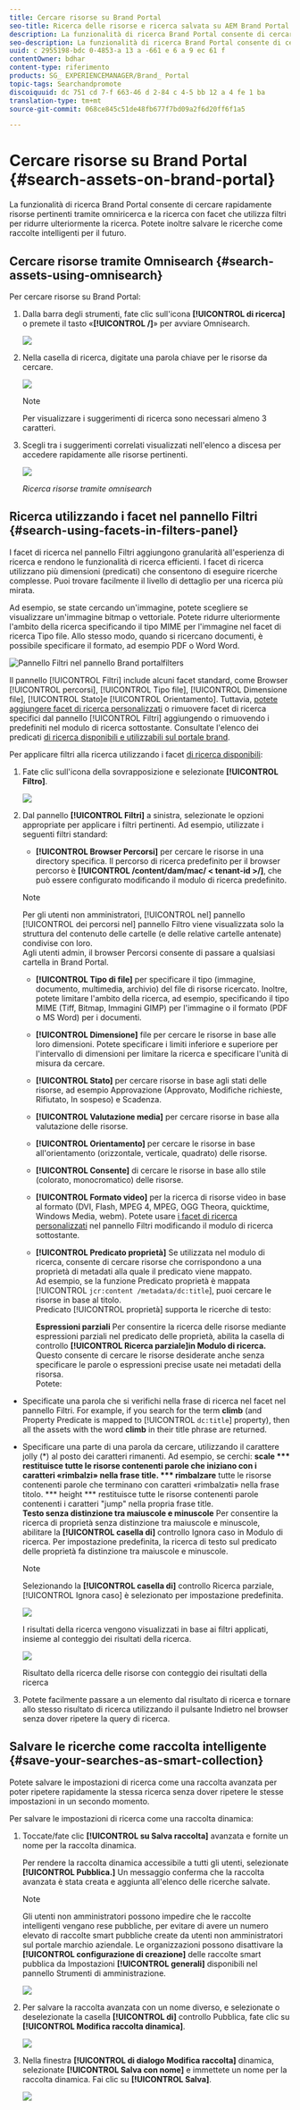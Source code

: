 ```yaml
---
title: Cercare risorse su Brand Portal
seo-title: Ricerca delle risorse e ricerca salvata su AEM Brand Portal
description: La funzionalità di ricerca Brand Portal consente di cercare rapidamente risorse pertinenti tramite Omnisearch e i filtri di ricerca consentono di ridurre ulteriormente la ricerca. Salvate le ricerche come raccolte intelligenti per future.
seo-description: La funzionalità di ricerca Brand Portal consente di cercare rapidamente risorse pertinenti tramite Omnisearch e i filtri di ricerca consentono di ridurre ulteriormente la ricerca. Salvate le ricerche come raccolte intelligenti per future.
uuid: c 2955198-bdc 0-4853-a 13 a -661 e 6 a 9 ec 61 f
contentOwner: bdhar
content-type: riferimento
products: SG_ EXPERIENCEMANAGER/Brand_ Portal
topic-tags: Searchandpromote
discoiquuid: dc 751 cd 7-f 663-46 d 2-84 c 4-5 bb 12 a 4 fe 1 ba
translation-type: tm+mt
source-git-commit: 068ce845c51de48fb677f7bd09a2f6d20ff6f1a5

---
```



# Cercare risorse su Brand Portal {#search-assets-on-brand-portal}

La funzionalità di ricerca Brand Portal consente di cercare rapidamente risorse pertinenti tramite omniricerca e la ricerca con facet che utilizza filtri per ridurre ulteriormente la ricerca. Potete inoltre salvare le ricerche come raccolte intelligenti per il futuro.

## Cercare risorse tramite Omnisearch {#search-assets-using-omnisearch}

Per cercare risorse su Brand Portal:

1. Dalla barra degli strumenti, fate clic sull'icona **[!UICONTROL di ricerca]** o premete il tasto «**[!UICONTROL /]**» per avviare Omnisearch.

   ![](assets/omnisearchicon-1.png)

2. Nella casella di ricerca, digitate una parola chiave per le risorse da cercare.

   ![](assets/omnisearch.png)

   >[!NOTE]
   >
   >Per visualizzare i suggerimenti di ricerca sono necessari almeno 3 caratteri.

3. Scegli tra i suggerimenti correlati visualizzati nell'elenco a discesa per accedere rapidamente alle risorse pertinenti.

   ![](assets/assets-search-result.png)

   *Ricerca risorse tramite omnisearch*

## Ricerca utilizzando i facet nel pannello Filtri {#search-using-facets-in-filters-panel}

I facet di ricerca nel pannello Filtri aggiungono granularità all'esperienza di ricerca e rendono le funzionalità di ricerca efficienti. I facet di ricerca utilizzano più dimensioni (predicati) che consentono di eseguire ricerche complesse. Puoi trovare facilmente il livello di dettaglio per una ricerca più mirata.

Ad esempio, se state cercando un'immagine, potete scegliere se visualizzare un'immagine bitmap o vettoriale. Potete ridurre ulteriormente l'ambito della ricerca specificando il tipo MIME per l'immagine nel facet di ricerca Tipo file. Allo stesso modo, quando si ricercano documenti, è possibile specificare il formato, ad esempio PDF o Word Word.

![Pannello Filtri nel pannello Brand portalfilters](assets/file-type-search.png "di Brand Portal")

Il pannello [!UICONTROL Filtri] include alcuni facet standard, come Browser [!UICONTROL percorsi], [!UICONTROL Tipo file], [!UICONTROL Dimensione file], [!UICONTROL Stato]e [!UICONTROL Orientamento]. Tuttavia, [potete aggiungere facet di ricerca personalizzati](../using/brand-portal-search-facets.md) o rimuovere facet di ricerca specifici dal pannello [!UICONTROL Filtri] aggiungendo o rimuovendo i predefiniti nel modulo di ricerca sottostante. Consultate l'elenco dei predicati [di ricerca disponibili e utilizzabili sul portale brand](../using/brand-portal-search-facets.md#list-of-search-predicates).

Per applicare filtri alla ricerca utilizzando i facet [di ricerca disponibili](../using/brand-portal-search-facets.md):

1. Fate clic sull'icona della sovrapposizione e selezionate **[!UICONTROL Filtro]**.

   ![](assets/selectorrail.png)

2. Dal pannello **[!UICONTROL Filtri]** a sinistra, selezionate le opzioni appropriate per applicare i filtri pertinenti.
Ad esempio, utilizzate i seguenti filtri standard:

   * **[!UICONTROL Browser Percorsi]** per cercare le risorse in una directory specifica. Il percorso di ricerca predefinito per il browser percorso è **[!UICONTROL /content/dam/mac/ &lt; tenant-id &gt;/]**, che può essere configurato modificando il modulo di ricerca predefinito.
   >[!NOTE]
   >
   >Per gli utenti non amministratori, [!UICONTROL nel] pannello [!UICONTROL dei percorsi nel] pannello Filtro viene visualizzata solo la struttura del contenuto delle cartelle (e delle relative cartelle antenate) condivise con loro.\
   >Agli utenti admin, il browser Percorsi consente di passare a qualsiasi cartella in Brand Portal.

   * **[!UICONTROL Tipo di file]** per specificare il tipo (immagine, documento, multimedia, archivio) del file di risorse ricercato. Inoltre, potete limitare l'ambito della ricerca, ad esempio, specificando il tipo MIME (Tiff, Bitmap, Immagini GIMP) per l'immagine o il formato (PDF o MS Word) per i documenti.
   * **[!UICONTROL Dimensione]** file per cercare le risorse in base alle loro dimensioni. Potete specificare i limiti inferiore e superiore per l'intervallo di dimensioni per limitare la ricerca e specificare l'unità di misura da cercare.
   * **[!UICONTROL Stato]** per cercare risorse in base agli stati delle risorse, ad esempio Approvazione (Approvato, Modifiche richieste, Rifiutato, In sospeso) e Scadenza.
   * **[!UICONTROL Valutazione media]** per cercare risorse in base alla valutazione delle risorse.
   * **[!UICONTROL Orientamento]** per cercare le risorse in base all'orientamento (orizzontale, verticale, quadrato) delle risorse.
   * **[!UICONTROL Consente]** di cercare le risorse in base allo stile (colorato, monocromatico) delle risorse.
   * **[!UICONTROL Formato video]** per la ricerca di risorse video in base al formato (DVI, Flash, MPEG 4, MPEG, OGG Theora, quicktime, Windows Media, webm).
   Potete usare [i facet di ricerca personalizzati](../using/brand-portal-search-facets.md) nel pannello Filtri modificando il modulo di ricerca sottostante.

   * **[!UICONTROL Predicato proprietà]** Se utilizzata nel modulo di ricerca, consente di cercare risorse che corrispondono a una proprietà di metadati alla quale il predicato viene mappato.\
      Ad esempio, se la funzione Predicato proprietà è mappata [!UICONTROL `jcr:content /metadata/dc:title`], puoi cercare le risorse in base al titolo.\
      Predicato [!UICONTROL proprietà] supporta le ricerche di testo:

      **Espressioni parziali**
Per consentire la ricerca delle risorse mediante espressioni parziali nel predicato delle proprietà, abilita la casella di controllo **[!UICONTROL Ricerca parziale]in Modulo di ricerca.**\
      Questo consente di cercare le risorse desiderate anche senza specificare le parole o espressioni precise usate nei metadati della risorsa.\
      Potete:
* Specificate una parola che si verifichi nella frase di ricerca nel facet nel pannello Filtri. For example, if you search for the term **climb** (and Property Predicate is mapped to [!UICONTROL `dc:title`] property), then all the assets with the word **climb** in their title phrase are returned.
* Specificare una parte di una parola da cercare, utilizzando il carattere jolly (*) al posto dei caratteri rimanenti.
Ad esempio, se cerchi:
      **scale *** restituisce tutte le risorse contenenti parole che iniziano con i caratteri «rimbalzi» nella frase title.
      *** rimbalzare** tutte le risorse contenenti parole che terminano con caratteri «rimbalzati» nella frase titolo.
      *** height *** restituisce tutte le risorse contenenti parole contenenti i caratteri "jump" nella propria frase title.\
      **Testo
senza distinzione tra maiuscole e minuscole** Per consentire la ricerca di proprietà senza distinzione tra maiuscole e minuscole, abilitare la **[!UICONTROL casella di]** controllo Ignora caso in Modulo di ricerca. Per impostazione predefinita, la ricerca di testo sul predicato delle proprietà fa distinzione tra maiuscole e minuscole.
   >[!NOTE]
   >
   >Selezionando la **[!UICONTROL casella di]** controllo Ricerca parziale, [!UICONTROL Ignora caso] è selezionato per impostazione predefinita.

   ![](assets/wildcard-prop-1.png)

   I risultati della ricerca vengono visualizzati in base ai filtri applicati, insieme al conteggio dei risultati della ricerca.

   ![](assets/omnisearch-with-filters.png)

   Risultato della ricerca delle risorse con conteggio dei risultati della ricerca

3. Potete facilmente passare a un elemento dal risultato di ricerca e tornare allo stesso risultato di ricerca utilizzando il pulsante Indietro nel browser senza dover ripetere la query di ricerca.

## Salvare le ricerche come raccolta intelligente {#save-your-searches-as-smart-collection}

Potete salvare le impostazioni di ricerca come una raccolta avanzata per poter ripetere rapidamente la stessa ricerca senza dover ripetere le stesse impostazioni in un secondo momento.

Per salvare le impostazioni di ricerca come una raccolta dinamica:

1. Toccate/fate clic **[!UICONTROL su Salva raccolta]** avanzata e fornite un nome per la raccolta dinamica.

   Per rendere la raccolta dinamica accessibile a tutti gli utenti, selezionate **[!UICONTROL Pubblica.]** Un messaggio conferma che la raccolta avanzata è stata creata e aggiunta all'elenco delle ricerche salvate.

   >[!NOTE]
   >
   >Gli utenti non amministratori possono impedire che le raccolte intelligenti vengano rese pubbliche, per evitare di avere un numero elevato di raccolte smart pubbliche create da utenti non amministratori sul portale marchio aziendale. Le organizzazioni possono disattivare la **[!UICONTROL configurazione di creazione]** delle raccolte smart pubblica da Impostazioni **[!UICONTROL generali]** disponibili nel pannello Strumenti di amministrazione.

   ![](assets/save_smartcollectionui.png)

2. Per salvare la raccolta avanzata con un nome diverso, e selezionate o deselezionate la casella **[!UICONTROL di]** controllo Pubblica, fate clic su **[!UICONTROL Modifica raccolta dinamica]**.

   ![](assets/edit_smartcollection.png)

3. Nella finestra **[!UICONTROL di dialogo Modifica raccolta]** dinamica, selezionate **[!UICONTROL Salva con nome]** e immettete un nome per la raccolta dinamica. Fai clic su **[!UICONTROL Salva]**.

   ![](assets/saveas_smartsearch.png)
